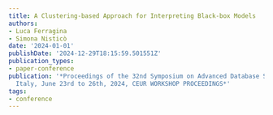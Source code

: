 ```yaml
---
title: A Clustering-based Approach for Interpreting Black-box Models
authors:
- Luca Ferragina
- Simona Nisticò
date: '2024-01-01'
publishDate: '2024-12-29T18:15:59.501551Z'
publication_types:
- paper-conference
publication: '*Proceedings of the 32nd Symposium on Advanced Database Systems, Villasimius,
  Italy, June 23rd to 26th, 2024, CEUR WORKSHOP PROCEEDINGS*'
tags:
- conference
---
```

